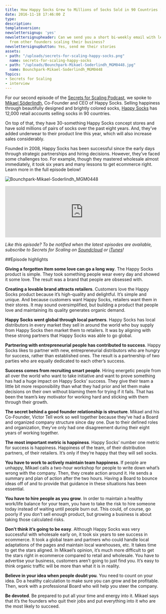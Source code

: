 ```yaml
---
title: How Happy Socks Grew to Millions of Socks Sold in 90 Countries [Podcast]
date: 2016-11-18 17:46:00 Z
type: 
description: 
templateversion: 
newslettersignup: 'yes'
newslettersignupheader: Can we send you a short bi-weekly email with lessons learned
  from other founders scaling their business?
newslettersignupbutton: Yes, send me their stories
assets:
- path: "/uploads/secrets-for-scaling-happy-socks.png"
  name: secrets-for-scaling-happy-socks
- path: "/uploads/Bounchpark-Mikael-Soderlindh_MGM0448.jpg"
  name: Bounchpark-Mikael-Soderlindh_MGM0448
Topics:
- Secrets for Scaling
- interview
---
```


For our second episode of the <a href="https://soundcloud.com/geckoboard" target="_blank">Secrets for Scaling Podcast</a>, we spoke to <a href="https://www.happysocks.com/us/founders" target="_blank">Mikael Söderlindh</a>, Co-Founder and CEO of Happy Socks. Selling happiness through beautifully designed and brightly colored socks, <a href="https://www.happysocks.com/" target="_blank">Happy Socks</a> has 12,000 retail accounts selling socks in 90 countries. 

On top of that, they have 30-something Happy Socks concept stores and have sold millions of pairs of socks over the past eight years. And, they’ve added underwear to their product line this year, which will also increase sales considerably. 

Founded in 2008, Happy Socks has been successful since the early days through strategic partnerships and hiring decisions. However, they’ve faced some challenges too. For example, though they mastered wholesale almost immediately, it took six years and many lessons to get ecommerce right. Learn more in the full episode below! 

![Bounchpark-Mikael-Soderlindh_MGM0448](/uploads/Bounchpark-Mikael-Soderlindh_MGM0448.jpg) 

<iframe width="100%" height="166" scrolling="no" frameborder="no" src="https://w.soundcloud.com/player/?url=https%3A//api.soundcloud.com/tracks/293501200%3Fsecret_token%3Ds-aOxQV&amp;color=ff5500&amp;auto_play=false&amp;hide_related=false&amp;show_comments=true&amp;show_user=true&amp;show_reposts=false"></iframe>
<br>

*Like this episode? To be notified when the latest episodes are available, subscribe to Secrets for Scaling on <a href="https://soundcloud.com/geckoboard" target="_blank">Soundcloud</a> or <a href="https://itunes.apple.com/us/podcast/secrets-for-scaling/id1178675789?mt=2" target="_blank">iTunes</a>!* 

##Episode highlights 

**Giving a forgotten item some love can go a long way**. The Happy Socks product is simple. They took something people wear every day and showed it some love. The result was a brand that people are obsessed with. 


**Creating a lovable brand attracts retailers**. Customers love the Happy Socks product because it’s high-quality and delightful. It’s simple and unique. And because customers want Happy Socks, retailers want them in their stores. It may sound oversimplified, but building a product that people love and maintaining its quality generates organic demand. 


**Happy Socks went global through local partners**. Happy Socks has local distributors in every market they sell in around the world who buy supply from Happy Socks then market them to retailers. It was by aligning with these strong partners that Happy Socks was able to go global. 


**Partnering with entrepreneurial people has contributed to success**. Happy Socks likes to partner with new, entrepreneurial distributors who are hungry for success, rather than established ones. The result is a partnership of two parties who are equally dedicated to each other’s success. 


**Success comes from recruiting smart people**. Hiring energetic people from all over the world who want to take initiative and want to prove something has had a huge impact on Happy Socks’ success. They give their team a little bit more responsibility than what they had prior and let them make decisions on their own without blaming them for trying if it fails. That has been the team’s key motivator for working hard and sticking with them through their growth. 


**The secret behind a good founder relationship is structure**. Mikael and his Co-Founder, Victor Tell work so well together because they’ve had a Board and organized company structure since day one. Due to their defined roles and organization, they’ve only had one disagreement during their eight years of working together. 


**The most important metric is happiness**. Happy Socks’ number one metric for success is happiness. Happiness of the team, of their distribution partners, of their retailers. It’s only if they’re happy that they will sell socks. 


**You have to work to actively maintain team happiness**. If people are unhappy, Mikael calls a two-hour workshop for people to write down what’s wrong with the company. Then, they create action around it. He sends a summary and plan of action after the two hours. Having a Board to bounce ideas off of and to provide that guidance in these situations has been essential. 


**You have to hire people as you grow**. In order to maintain a healthy work/life balance for your team, you have to take the risk to hire someone today instead of waiting until people burn out. This could, of course, go poorly if you don’t sell enough product, but growing a business is about taking those calculated risks. 


**Don’t think it’s going to be easy**. Although Happy Socks was very successful with wholesale early on, it took six years to see success in ecommerce. It took a global team and partners who could handle local adaptations of the pages and maintain local warehouses, etc. It takes time to get the stars aligned. In Mikael’s opinion, it’s much more difficult to get the stars right in ecommerce compared to retail and wholesale. You have to advertise your business, customers aren’t going to just find you. It’s easy to think organic traffic will be more than what it is in reality. 


**Believe in your idea when people doubt you**. You need to count on your idea. Do a healthy calculation to make sure you can grow and be profitable. Then, work with a professional Board who will help you steer the company. 


**Be devoted**. Be prepared to put all your time and energy into it. Mikael says that it’s the founders who quit their jobs and put everything into it who are the most likely to succeed.
